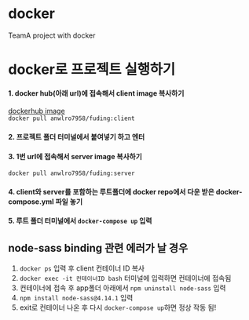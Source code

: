 # docker

TeamA project with docker

# docker로 프로젝트 실행하기

#### 1. docker hub(아래 url)에 접속해서 client image 복사하기
[dockerhub image](https://hub.docker.com/r/anwlro7958/fuding/tags?page=1&ordering=last_updated) <br>
`docker pull anwlro7958/fuding:client`

#### 2. 프로젝트 폴더 터미널에서 붙여넣기 하고 엔터

#### 3. 1번 url에 접속해서 server image 복사하기
`docker pull anwlro7958/fuding:server`

#### 4. client와 server를 포함하는 루트폴더에 docker repo에서 다운 받은 docker-compose.yml 파일 놓기 

#### 5. 루트 폴더 터미널에서 `docker-compose up` 입력 

## node-sass binding 관련 에러가 날 경우

1. `docker ps` 입력 후 client 컨테이너 ID 복사 <br>
2. `docker exec -it 컨테이너ID bash` 터미널에 입력하면 컨테이너에 접속됨 <br>
3. 컨테이너에 접속 후 app폴더 아래에서 `npm uninstall node-sass` 입력 <br>
4. `npm install node-sass@4.14.1` 입력 <br>
5. exit로 컨테이너 나온 후 다시 `docker-compose up`하면 정상 작동 됨!
